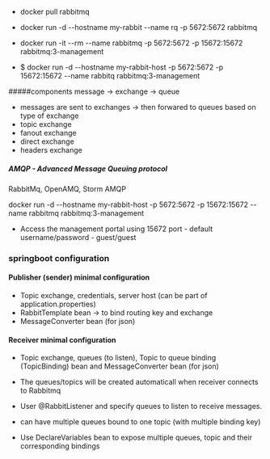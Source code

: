 - docker pull rabbitmq

- docker run -d --hostname my-rabbit --name rq -p 5672:5672 rabbitmq

- docker run -it --rm --name rabbitmq -p 5672:5672 -p 15672:15672 rabbitmq:3-management

- $ docker run -d --hostname my-rabbit-host -p 5672:5672 -p 15672:15672 --name rabbitq rabbitmq:3-management

#####components
message -> exchange -> queue

- messages are sent to exchanges -> then forwared to queues based on type of exchange
- topic exchange
- fanout exchange
- direct exchange
- headers exchange

##### AMQP - Advanced Message Queuing protocol
RabbitMq, OpenAMQ, Storm AMQP

 docker run -d --hostname my-rabbit-host -p 5672:5672 -p 15672:15672 --name rabbitmq rabbitmq:3-management

- Access the management portal using 15672 port - default username/password - guest/guest

### springboot configuration

#### Publisher (sender) minimal configuration
- Topic exchange, credentials, server host (can be part of application.properties)
- RabbitTemplate bean -> to bind routing key and exchange
- MessageConverter bean (for json)

#### Receiver minimal configuration
- Topic exchange, queues (to listen), Topic to queue binding (TopicBinding) bean and MessageConverter bean (for json)
- The queues/topics will be created automaticall when receiver connects to Rabbitmq
- User @RabbitListener and specify queues to listen to receive messages.

- can have multiple queues bound to one topic (with multiple binding key)
- Use DeclareVariables bean to expose multiple queues, topic and their corresponding bindings 